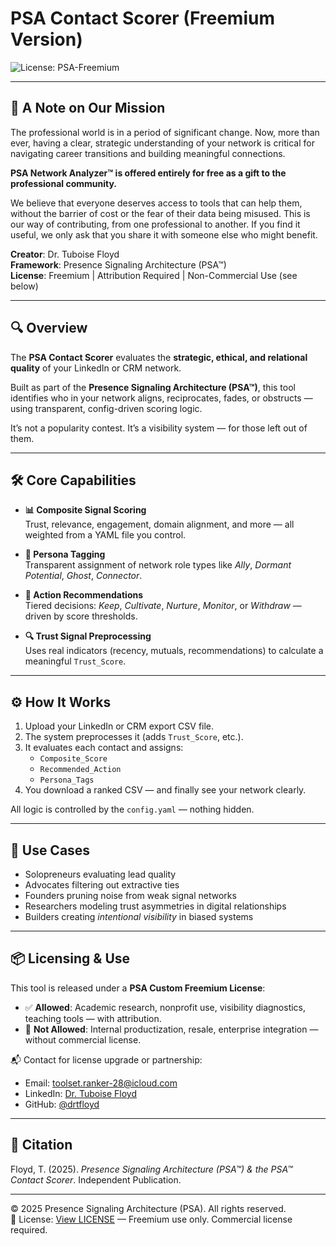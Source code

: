 # PSA Contact Scorer (Freemium Version)
![License: PSA-Freemium](https://img.shields.io/badge/license-PSA--Freemium-blue)

---

## 🧭 A Note on Our Mission

The professional world is in a period of significant change. Now, more than ever, having a clear, strategic understanding of your network is critical for navigating career transitions and building meaningful connections.

**PSA Network Analyzer™ is offered entirely for free as a gift to the professional community.**

We believe that everyone deserves access to tools that can help them, without the barrier of cost or the fear of their data being misused. This is our way of contributing, from one professional to another. If you find it useful, we only ask that you share it with someone else who might benefit.


**Creator**: Dr. Tuboise Floyd  
**Framework**: Presence Signaling Architecture (PSA™)  
**License**: Freemium | Attribution Required | Non-Commercial Use (see below)

---

## 🔍 Overview

The **PSA Contact Scorer** evaluates the **strategic, ethical, and relational quality** of your LinkedIn or CRM network.

Built as part of the **Presence Signaling Architecture (PSA™)**, this tool identifies who in your network aligns, reciprocates, fades, or obstructs — using transparent, config-driven scoring logic.

It’s not a popularity contest. It’s a visibility system — for those left out of them.

---

## 🛠️ Core Capabilities

- **📊 Composite Signal Scoring**  
  Trust, relevance, engagement, domain alignment, and more — all weighted from a YAML file you control.

- **🧠 Persona Tagging**  
  Transparent assignment of network role types like *Ally*, *Dormant Potential*, *Ghost*, *Connector*.

- **🚦 Action Recommendations**  
  Tiered decisions: *Keep*, *Cultivate*, *Nurture*, *Monitor*, or *Withdraw* — driven by score thresholds.

- **🔍 Trust Signal Preprocessing**  
  Uses real indicators (recency, mutuals, recommendations) to calculate a meaningful `Trust_Score`.

---

## ⚙️ How It Works

1. Upload your LinkedIn or CRM export CSV file.
2. The system preprocesses it (adds `Trust_Score`, etc.).
3. It evaluates each contact and assigns:
   - `Composite_Score`
   - `Recommended_Action`
   - `Persona_Tags`
4. You download a ranked CSV — and finally see your network clearly.

All logic is controlled by the `config.yaml` — nothing hidden.

---

## 🧪 Use Cases

- Solopreneurs evaluating lead quality
- Advocates filtering out extractive ties
- Founders pruning noise from weak signal networks
- Researchers modeling trust asymmetries in digital relationships
- Builders creating *intentional visibility* in biased systems

---

## 📦 Licensing & Use

This tool is released under a **PSA Custom Freemium License**:

- ✅ **Allowed**: Academic research, nonprofit use, visibility diagnostics, teaching tools — with attribution.
- 🚫 **Not Allowed**: Internal productization, resale, enterprise integration — without commercial license.

📬 Contact for license upgrade or partnership:
- Email: toolset.ranker-28@icloud.com  
- LinkedIn: [Dr. Tuboise Floyd](https://www.linkedin.com/in/tuboise)  
- GitHub: [@drtfloyd](https://github.com/drtfloyd)

---

## 🧭 Citation

Floyd, T. (2025). *Presence Signaling Architecture (PSA™) & the PSA™ Contact Scorer*. Independent Publication.

---

© 2025 Presence Signaling Architecture (PSA). All rights reserved.  
📄 License: [View LICENSE](./LICENSE.md) — Freemium use only. Commercial license required.
